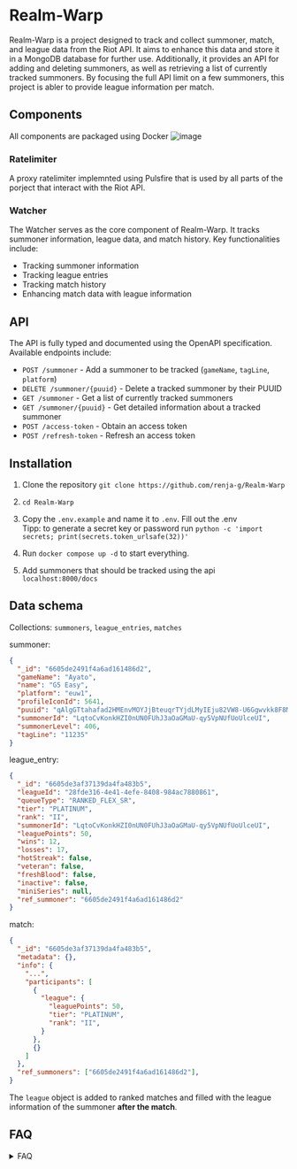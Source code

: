 # Realm-Warp
Realm-Warp is a project designed to track and collect summoner, match, and league data from the Riot API. It aims to enhance this data and store it in a MongoDB database for further use. Additionally, it provides an API for adding and deleting summoners, as well as retrieving a list of currently tracked summoners.
By focusing the full API limit on a few summoners, this project is abler to provide league information per match.

## Components
All components are packaged using Docker
![image](https://github.com/renja-g/Realm-Warp/assets/76645494/b0b26cee-cd27-4d18-b846-4a5a3a6aa5f3)


### Ratelimiter
A proxy ratelimiter implemnted using Pulsfire that is used by all parts of the porject that interact with the Riot API.

### Watcher
The Watcher serves as the core component of Realm-Warp. It tracks summoner information, league data, and match history. Key functionalities include:
- Tracking summoner information
- Tracking league entries
- Tracking match history
- Enhancing match data with league information

## API
The API is fully typed and documented using the OpenAPI specification. Available endpoints include:
- `POST /summoner` - Add a summoner to be tracked (`gameName`, `tagLine`, `platform`)
- `DELETE /summoner/{puuid}` - Delete a tracked summoner by their PUUID
- `GET /summoner` - Get a list of currently tracked summoners
- `GET /summoner/{puuid}` - Get detailed information about a tracked summoner
- `POST /access-token` - Obtain an access token
- `POST /refresh-token` - Refresh an access token


## Installation
1. Clone the repository `git clone https://github.com/renja-g/Realm-Warp`

2. `cd Realm-Warp`

3. Copy the `.env.example` and name it to `.env`. Fill out the .env
   <br>Tipp: to generate a secret key or password run `python -c 'import secrets; print(secrets.token_urlsafe(32))'`

4. Run `docker compose up -d` to start everything.

6. Add summoners that should be tracked using the api `localhost:8000/docs`


## Data schema
Collections:
`summoners`, `league_entries`, `matches`

summoner:
```json
{
  "_id": "6605de2491f4a6ad161486d2",
  "gameName": "Ayato",
  "name": "G5 Easy",
  "platform": "euw1",
  "profileIconId": 5641,
  "puuid": "qAlgGTtahafad2HMEnvMOYJjBteuqrTYjdLMyIEju82VW8-U6Ggwvkk8F8MIgUua0m_ExkzpYwQjVQ",
  "summonerId": "LqtoCvKonkHZI0nUN0FUhJ3aOaGMaU-qy5VpNUfUoUlceUI",
  "summonerLevel": 406,
  "tagLine": "11235"
}
```

league_entry:
```json
{
  "_id": "6605de3af37139da4fa483b5",
  "leagueId": "28fde316-4e41-4efe-8408-984ac7880861",
  "queueType": "RANKED_FLEX_SR",
  "tier": "PLATINUM",
  "rank": "II",
  "summonerId": "LqtoCvKonkHZI0nUN0FUhJ3aOaGMaU-qy5VpNUfUoUlceUI",
  "leaguePoints": 50,
  "wins": 12,
  "losses": 17,
  "hotStreak": false,
  "veteran": false,
  "freshBlood": false,
  "inactive": false,
  "miniSeries": null,
  "ref_summoner": "6605de2491f4a6ad161486d2"
}
```

match:
```json
{
  "_id": "6605de3af37139da4fa483b5",
  "metadata": {},
  "info": {
    "...",
    "participants": [
      {
        "league": {
          "leaguePoints": 50,
          "tier": "PLATINUM",
          "rank": "II",
        }
      },
      {}
    ]
  },
  "ref_summoners": ["6605de2491f4a6ad161486d2"],
}
```
The `league` object is added to ranked matches and filled with the league information of the summoner **after the match**.

## FAQ
<details>
  <summary>FAQ</summary>

  No questions till now...
</details>
